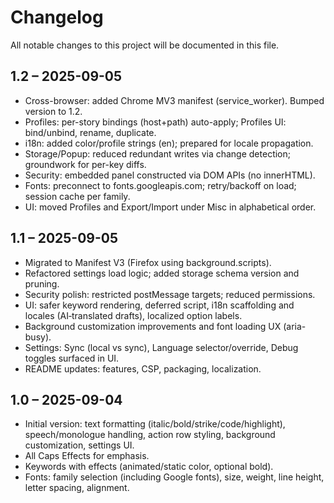 # Changelog

All notable changes to this project will be documented in this file.

## 1.2 – 2025-09-05
- Cross-browser: added Chrome MV3 manifest (service_worker). Bumped version to 1.2.
- Profiles: per-story bindings (host+path) auto-apply; Profiles UI: bind/unbind, rename, duplicate.
- i18n: added color/profile strings (en); prepared for locale propagation.
- Storage/Popup: reduced redundant writes via change detection; groundwork for per-key diffs.
- Security: embedded panel constructed via DOM APIs (no innerHTML).
- Fonts: preconnect to fonts.googleapis.com; retry/backoff on load; session cache per family.
- UI: moved Profiles and Export/Import under Misc in alphabetical order.

## 1.1 – 2025-09-05
- Migrated to Manifest V3 (Firefox using background.scripts).
- Refactored settings load logic; added storage schema version and pruning.
- Security polish: restricted postMessage targets; reduced permissions.
- UI: safer keyword rendering, deferred script, i18n scaffolding and locales (AI‑translated drafts), localized option labels.
- Background customization improvements and font loading UX (aria-busy).
- Settings: Sync (local vs sync), Language selector/override, Debug toggles surfaced in UI.
- README updates: features, CSP, packaging, localization.

## 1.0 – 2025-09-04
- Initial version: text formatting (italic/bold/strike/code/highlight), speech/monologue handling, action row styling, background customization, settings UI.
- All Caps Effects for emphasis.
- Keywords with effects (animated/static color, optional bold).
- Fonts: family selection (including Google fonts), size, weight, line height, letter spacing, alignment.


